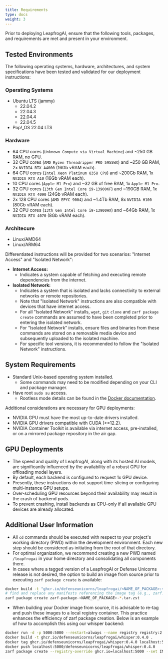 ```yaml
---
title: Requirements 
type: docs
weight: 3
---
```


Prior to deploying LeapfrogAI, ensure that the following tools, packages, and requirements are met and present in your environment.

## Tested Environments

The following operating systems, hardware, architectures, and system specifications have been tested and validated for our deployment instructions:

### Operating Systems

- Ubuntu LTS (jammy)
  - 22.04.2
  - 22.04.3
  - 22.04.4
  - 22.04.5
- Pop!_OS 22.04 LTS

### Hardware

- 64 CPU cores (`Unknown Compute via Virtual Machine`) and ~250 GB RAM, no GPU.
- 32 CPU cores (`AMD Ryzen Threadripper PRO 5955WX`) and ~250 GB RAM, 2x `NVIDIA RTX A4000` (16Gb vRAM each).
- 64 CPU cores (`Intel Xeon Platinum 8358 CPU`) and ~200Gb RAM, 1x `NVIDIA RTX A10` (16Gb vRAM each).
- 10 CPU cores (`Apple M1 Pro`) and ~32 GB of free RAM, 1x `Apple M1 Pro`.
- 32 CPU cores (`13th Gen Intel Core i9-13900KF`) and ~190GB RAM, 1x `NVIDIA RTX 4090` (24Gb vRAM each).
- 2x 128 CPU cores (`AMD EPYC 9004`) and ~1.4Tb RAM, 8x `NVIDIA H100` (80Gb vRAM each).
- 32 CPU cores (`13th Gen Intel Core i9-13900HX`) and ~64Gb RAM, 1x `NVIDIA RTX 4070` (8Gb vRAM each).

### Architecure

- Linux/AMD64
- Linux/ARM64

 Differentiated instructions will be provided for two scenarios: "Internet Access" and "Isolated Network":

- **Internet Access:**
  - Indicates a system capable of fetching and executing remote dependencies from the internet.
- **Isolated Network:**
  - Indicates a system that is isolated and lacks connectivity to external networks or remote repositories.
  - Note that "Isolated Network" instructions are also compatible with devices that have internet access.
  - For all "Isolated Network" installs, `wget`, `git` `clone` and `zarf package create` commands are assumed to have been completed prior to entering the isolated network.
  - For "Isolated Network" installs, ensure files and binaries from these commands are stored on a removable media device and subsequently uploaded to the isolated machine.
  - For specific tool versions, it is recommended to follow the "Isolated Network" instructions.
  
## System Requirements

- Standard Unix-based operating system installed.
  - Some commands may need to be modified depending on your CLI and package manager.
- Have root `sudo su` access.
  - Rootless mode details can be found in the [Docker documentation](https://docs.docker.com/engine/security/rootless/).

Additional considerations are necessary for GPU deployments:

- NVIDIA GPU must have the most up-to-date drivers installed.
- NVIDIA GPU drivers compatible with CUDA (>=12.2).
- NVIDIA Container Toolkit is available via internet access, pre-installed, or on a mirrored package repository in the air gap.

## GPU Deployments

- The speed and quality of LeapfrogAI, along with its hosted AI models, are significantly influenced by the availability of a robust GPU for offloading model layers.
- By default, each backend is configured to request 1x GPU device.
- Presently, these instructions do not support time-slicing or configuring multi-instance GPU setups.
- Over-scheduling GPU resources beyond their availability may result in the crash of backend pods.
- To prevent crashing, install backends as CPU-only if all available GPU devices are already allocated.
  
## Additional User Information

- All `cd` commands should be executed with respect to your project's working directory (PWD) within the development environment. Each new step should be considered as initiating from the root of that directory.
- For optimal organization, we recommend creating a new PWD named `/leapfrogai` in your home directory and consolidating all components there.
- In cases where a tagged version of a LeapfrogAI or Defense Unicorns release is not desired, the option to build an image from source prior to executing `zarf package create` is available:

``` bash
docker build -t "ghcr.io/defenseunicorns/leapfrogai/<NAME_OF_PACKAGE>:<DESIRED_TAG>" .
# find and replace any manifests referencing the image tag (e.g., zarf.yaml, zarf-config.yaml, etc.)
zarf package create zarf-package-<NAME_OF_PACKAGE>-*.tar.zst
```

- When building your Docker image from source, it is advisable to re-tag and push these images to a local registry container. This practice enhances the efficiency of zarf package creation. Below is an example of how to accomplish this using our whisper backend:

``` bash
docker run -d -p 5000:5000 --restart=always --name registry registry:2
docker build -t ghcr.io/defenseunicorns/leapfrogai/whisper:0.4.0 .
docker tag ghcr.io/defenseunicorns/leapfrogai/whisper:0.4.0 localhost:5000/defenseunicorns/leapfrogai/whisper:0.4.0
docker push localhost:5000/defenseunicorns/leapfrogai/whisper:0.4.0
zarf package create --registry-override ghcr.io=localhost:5000 --set IMG=defenseunicorns/leapfrogai/whisper:0.4.0
```
